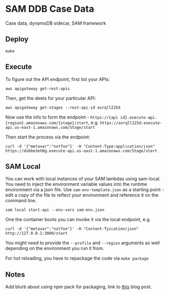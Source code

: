 # SAM DDB Case Data

Case data, dynamoDB sidecar, SAM framework

## Deploy

```console
make
```


## Execute

To figure out the API endpoint, first list your APIs:

```console
aws apigateway get-rest-apis
```

Then, get the deets for your particular API:

```console
aws apigateway get-stages --rest-api-id asrqll225d
```

Now use the info to form the endpoint - `https://{api id}.execute-api.{region}.amazonaws.com/{stage}/start`, e.g. `https://asrqll225d.execute-api.us-east-1.amazonaws.com/Stage/start`

Then start the process via the endpoint:

```console
curl -d '{"metavar":"notfoo"}' -H "Content-Type:application/json"  https://dvbbe3eh0g.execute-api.us-east-1.amazonaws.com/Stage/start
```

## SAM Local

You can work with local instances of your SAM lambdas using sam-local. You need to inject the environment variable values into the runtime environment via a json file. Use `sam-env-template.json` as a starting point - edit a copy of the file to reflect your environment and reference it on the command line.  

```console
sam local start-api --env-vars sam-env.json
```

One the container boots you can invoke it via the local endpoint, e.g.

```console
curl -d '{"metavar":"notfoo"}' -H "Content-Tyication/json" http://127.0.0.1:3000/start
```

You might need to provide the `--profile` and `--region` arguments as well depending on the environment you run it from.

For hot reloading, you have to repackage the code via `make package`

## Notes

Add blurb about using npm pack for packaging, link to [this](https://hackernoon.com/package-lambda-functions-the-easy-way-with-npm-e38fc14613ba) blog post.